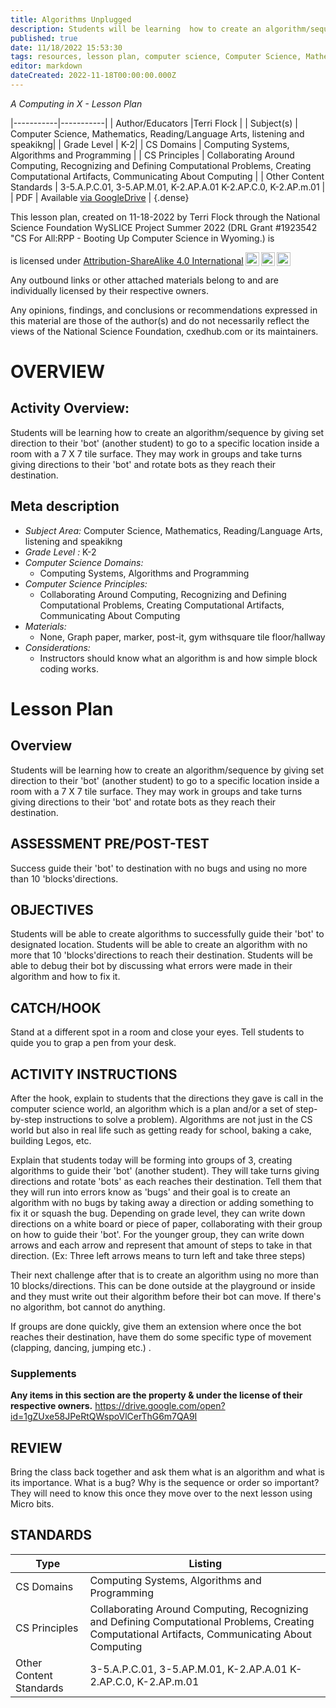 ```yaml
---
title: Algorithms Unplugged
description: Students will be learning  how to create an algorithm/sequence by giving set direction to their 'bot' (another student) to go to a specific location inside a room with a 7 X 7 tile surface.  They may work in groups and take turns giving directions to their 'bot' and rotate bots as they reach their destination.
published: true
date: 11/18/2022 15:53:30
tags: resources, lesson plan, computer science, Computer Science, Mathematics, Reading/Language Arts, listening and speakikng 
editor: markdown
dateCreated: 2022-11-18T00:00:00.000Z
---
```

*A Computing in X - Lesson Plan*

|-----------|-----------|
| Author/Educators |Terri Flock |
| Subject(s) | Computer Science, Mathematics, Reading/Language Arts, listening and speakikng|
| Grade Level | K-2|
| CS Domains | Computing Systems, Algorithms and Programming |
| CS Principles | Collaborating Around Computing, Recognizing and Defining Computational Problems, Creating Computational Artifacts, Communicating About Computing |
| Other Content Standards | 3-5.A.P.C.01, 3-5.AP.M.01, K-2.AP.A.01 K-2.AP.C.0, K-2.AP.m.01 | 
| PDF | Available [via GoogleDrive](https://drive.google.com/open?id=1aTzz6ceYzwRfFINeBf1QvkifGPADPuft) |
{.dense}






This lesson plan, created on 11-18-2022 by Terri Flock through the National Science Foundation WySLICE Project Summer 2022 (DRL Grant #1923542 "CS For All:RPP - Booting Up Computer Science in Wyoming.) is  <p xmlns:cc="http://creativecommons.org/ns#" >  is licensed under <a href="http://creativecommons.org/licenses/by-sa/4.0/?ref=chooser-v1" target="_blank" rel="license noopener noreferrer" style="display:inline-block;">Attribution-ShareAlike 4.0 International<img style="height:22px!important;margin-left:3px;vertical-align:text-bottom;" src="https://mirrors.creativecommons.org/presskit/icons/cc.svg?ref=chooser-v1"><img style="height:22px!important;margin-left:3px;vertical-align:text-bottom;" src="https://mirrors.creativecommons.org/presskit/icons/by.svg?ref=chooser-v1"><img style="height:22px!important;margin-left:3px;vertical-align:text-bottom;" src="https://mirrors.creativecommons.org/presskit/icons/sa.svg?ref=chooser-v1"></a></p>


Any outbound links or other attached materials belong to and are individually licensed by their respective owners. 


Any opinions, findings, and conclusions or recommendations expressed in this material are those of the author(s) and do not necessarily reflect the views of the National Science Foundation, cxedhub.com or its maintainers.


# OVERVIEW
## Activity Overview:  
Students will be learning  how to create an algorithm/sequence by giving set direction to their 'bot' (another student) to go to a specific location inside a room with a 7 X 7 tile surface.  They may work in groups and take turns giving directions to their 'bot' and rotate bots as they reach their destination.
## Meta description
+ *Subject Area:* Computer Science, Mathematics, Reading/Language Arts, listening and speakikng 
+ *Grade Level :* K-2 
+ *Computer Science Domains:*
   + Computing Systems, Algorithms and Programming
+ *Computer Science Principles:*
   + Collaborating Around Computing, Recognizing and Defining Computational Problems, Creating Computational Artifacts, Communicating About Computing
+ *Materials:* 
   + None, Graph paper, marker, post-it, gym withsquare tile floor/hallway
+ *Considerations:*
   + Instructors should know what an algorithm is and how simple block coding works.


# Lesson Plan
## Overview
Students will be learning  how to create an algorithm/sequence by giving set direction to their 'bot' (another student) to go to a specific location inside a room with a 7 X 7 tile surface.  They may work in groups and take turns giving directions to their 'bot' and rotate bots as they reach their destination.
## ASSESSMENT PRE/POST-TEST
Success guide their 'bot' to destination with no bugs and using no more than 10 'blocks'directions.
## OBJECTIVES
Students will be able to create algorithms to successfully guide their 'bot' to designated location.  Students will be able to create an algorithm with no more that 10 'blocks'directions to reach their destination.  Students will be able to debug their bot by discussing what errors were made in their algorithm and how to fix it.


## CATCH/HOOK
Stand at a different spot in a room and close your eyes.  Tell students to quide you to grap a pen from your desk.


## ACTIVITY INSTRUCTIONS
After the hook, explain to students that the directions they gave is call in the computer science world, an algorithm which is a plan and/or a set of step-by-step instructions to solve a problem). Algorithms are not just in the CS world but also in real life such as getting ready for school, baking a cake, building Legos, etc.


Explain that students today will be forming into groups of 3, creating algorithms to guide their 'bot' (another student). They will take turns giving directions and rotate 'bots' as each reaches their destination. Tell them that they will run into errors know as 'bugs' and their goal is to create an algorithm with no bugs by taking away a direction or adding something to fix it or squash the bug. Depending on grade level, they can write down directions on a white board or piece of paper, collaborating with their group on how to guide their 'bot'. For the younger group, they can write down arrows and each arrow and represent that amount of steps to take in that direction. (Ex: Three left arrows means to turn left and take three steps) 


Their next challenge after that is to create an algorithm using no more than 10 blocks/directions. This can be done outside at the playground or inside and they must write out their algorithm before their bot can move. If there's no algorithm, bot cannot do anything.


If groups are done quickly, give them an extension where once the bot reaches their destination, have them do some specific type of movement (clapping, dancing, jumping etc.)  .


### Supplements
**Any items in this section are the property & under the license of their respective owners.**
https://drive.google.com/open?id=1gZUxe58JPeRtQWspoVlCerThG6m7QA9I




## REVIEW
Bring the class back together and ask them what is an algorithm and what is its importance. What is a bug? Why is the sequence or order so important? They will need to know this once they move over to the next lesson using Micro bits.
## STANDARDS        
| Type | Listing | 
|-----------|-----------|
| CS Domains  | Computing Systems, Algorithms and Programming|
| CS Principles   | Collaborating Around Computing, Recognizing and Defining Computational Problems, Creating Computational Artifacts, Communicating About Computing|
| Other Content Standards | 3-5.A.P.C.01, 3-5.AP.M.01, K-2.AP.A.01 K-2.AP.C.0, K-2.AP.m.01  |